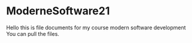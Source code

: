 # ModerneSoftware21

Hello this is file documents for my course modern software development
You can pull the files.
